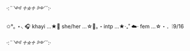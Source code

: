·:*¨༺ ♱✮♱ ༻¨*:·

✩°｡ ⋆⸜ 🎧 khayi
...★📎  she/her
...☆💬。・intp
...★‧₊˚ ☁️⋅ fem 
...☆・．❕9/16

·:*¨༺ ♱✮♱ ༻¨*:·
